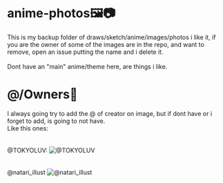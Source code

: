 # anime-photos🖼️📷

This is my backup folder of draws/sketch/anime/images/photos i like it, if you are the owner of some of the images are in the repo, and want to remove, open an issue putting the name and i delete it.
<br>
<br>
Dont have an "main" anime/theme here, are things i like.


# @/Owners🫨
I always going try to add the @ of creator on image, but if dont have or i forget to add, is going to not have. 
<br>
Like this ones:
<br>
<br>
<br>
@TOKYOLUV:
![@TOKYOLUV](https://github.com/slowayy/anime-photos/assets/85556196/67ad00be-9feb-4223-9d59-17e0283f6d5a)
<br>
<br>
<br>
@natari_illust
![@natari_illust](https://github.com/slowayy/anime-photos/assets/85556196/89cc6f4d-3e7c-458a-87b9-db7af19c901e)
